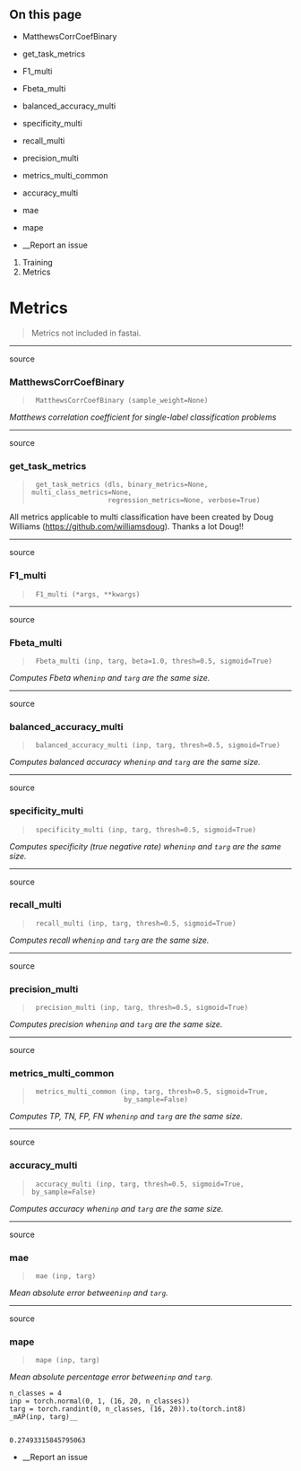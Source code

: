 ## On this page

  * MatthewsCorrCoefBinary
  * get_task_metrics
  * F1_multi
  * Fbeta_multi
  * balanced_accuracy_multi
  * specificity_multi
  * recall_multi
  * precision_multi
  * metrics_multi_common
  * accuracy_multi
  * mae
  * mape



  * __Report an issue



  1. Training
  2. Metrics



# Metrics

> Metrics not included in fastai.

* * *

source

### MatthewsCorrCoefBinary

> 
>      MatthewsCorrCoefBinary (sample_weight=None)

_Matthews correlation coefficient for single-label classification problems_

* * *

source

### get_task_metrics

> 
>      get_task_metrics (dls, binary_metrics=None, multi_class_metrics=None,
>                        regression_metrics=None, verbose=True)

All metrics applicable to multi classification have been created by Doug Williams (https://github.com/williamsdoug). Thanks a lot Doug!!

* * *

source

### F1_multi

> 
>      F1_multi (*args, **kwargs)

* * *

source

### Fbeta_multi

> 
>      Fbeta_multi (inp, targ, beta=1.0, thresh=0.5, sigmoid=True)

_Computes Fbeta when`inp` and `targ` are the same size._

* * *

source

### balanced_accuracy_multi

> 
>      balanced_accuracy_multi (inp, targ, thresh=0.5, sigmoid=True)

_Computes balanced accuracy when`inp` and `targ` are the same size._

* * *

source

### specificity_multi

> 
>      specificity_multi (inp, targ, thresh=0.5, sigmoid=True)

_Computes specificity (true negative rate) when`inp` and `targ` are the same size._

* * *

source

### recall_multi

> 
>      recall_multi (inp, targ, thresh=0.5, sigmoid=True)

_Computes recall when`inp` and `targ` are the same size._

* * *

source

### precision_multi

> 
>      precision_multi (inp, targ, thresh=0.5, sigmoid=True)

_Computes precision when`inp` and `targ` are the same size._

* * *

source

### metrics_multi_common

> 
>      metrics_multi_common (inp, targ, thresh=0.5, sigmoid=True,
>                            by_sample=False)

_Computes TP, TN, FP, FN when`inp` and `targ` are the same size._

* * *

source

### accuracy_multi

> 
>      accuracy_multi (inp, targ, thresh=0.5, sigmoid=True, by_sample=False)

_Computes accuracy when`inp` and `targ` are the same size._

* * *

source

### mae

> 
>      mae (inp, targ)

_Mean absolute error between`inp` and `targ`._

* * *

source

### mape

> 
>      mape (inp, targ)

_Mean absolute percentage error between`inp` and `targ`._
    
    
    n_classes = 4
    inp = torch.normal(0, 1, (16, 20, n_classes))
    targ = torch.randint(0, n_classes, (16, 20)).to(torch.int8)
    _mAP(inp, targ)__
    
    
    0.27493315845795063

  * __Report an issue


